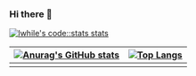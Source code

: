 ### Hi there 👋

<!--
**lwhile/lwhile** is a ✨ _special_ ✨ repository because its `README.md` (this file) appears on your GitHub profile.

Here are some ideas to get you started:

- 🔭 I’m currently working on ...
- 🌱 I’m currently learning ...
- 👯 I’m looking to collaborate on ...
- 🤔 I’m looking for help with ...
- 💬 Ask me about ...
- 📫 How to reach me: ...
- 😄 Pronouns: ...
- ⚡ Fun fact: ...
-->

[![lwhile's code::stats stats](https://codestats-readme.vercel.app/api?username=lwhile&show_icons)](https://github.com/Aviortheking/codestats-readme)



| [![Anurag's GitHub stats](https://github-readme-stats.vercel.app/api?username=lwhile)](https://github.com/anuraghazra/github-readme-stats) | [![Top Langs](https://codestats-readme.vercel.app/api/top-langs/?username=lwhile&language_count=15&&layout=compact)](https://github.com/aviortheking/codestats-readme) |
| ------------------------------------------------------------------------------------------------------------------------------------------ | ---------------------------------------------------------------------------------------------------------------------------------------------------------------------- |
|                                                                                                                                            |                                                                                                                                                                        |
                                  


